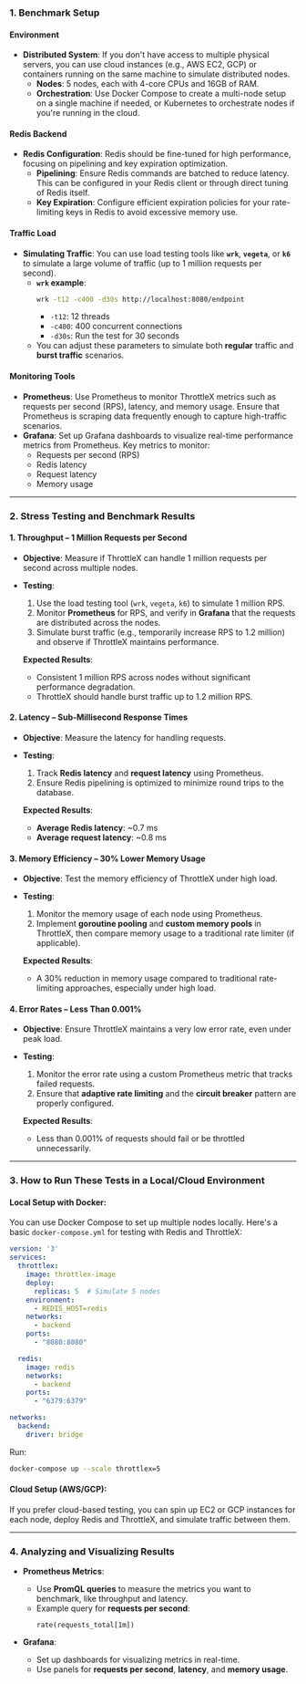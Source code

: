 ### 1. **Benchmark Setup**

#### **Environment**
- **Distributed System**: If you don't have access to multiple physical servers, you can use cloud instances (e.g., AWS EC2, GCP) or containers running on the same machine to simulate distributed nodes.
  - **Nodes**: 5 nodes, each with 4-core CPUs and 16GB of RAM.
  - **Orchestration**: Use Docker Compose to create a multi-node setup on a single machine if needed, or Kubernetes to orchestrate nodes if you're running in the cloud.

#### **Redis Backend**
- **Redis Configuration**: Redis should be fine-tuned for high performance, focusing on pipelining and key expiration optimization.
  - **Pipelining**: Ensure Redis commands are batched to reduce latency. This can be configured in your Redis client or through direct tuning of Redis itself.
  - **Key Expiration**: Configure efficient expiration policies for your rate-limiting keys in Redis to avoid excessive memory use.

#### **Traffic Load**
- **Simulating Traffic**: You can use load testing tools like **`wrk`**, **`vegeta`**, or **`k6`** to simulate a large volume of traffic (up to 1 million requests per second).
  - **`wrk` example**:
    ```bash
    wrk -t12 -c400 -d30s http://localhost:8080/endpoint
    ```
    - `-t12`: 12 threads
    - `-c400`: 400 concurrent connections
    - `-d30s`: Run the test for 30 seconds
  - You can adjust these parameters to simulate both **regular** traffic and **burst traffic** scenarios.
  
#### **Monitoring Tools**
- **Prometheus**: Use Prometheus to monitor ThrottleX metrics such as requests per second (RPS), latency, and memory usage. Ensure that Prometheus is scraping data frequently enough to capture high-traffic scenarios.
- **Grafana**: Set up Grafana dashboards to visualize real-time performance metrics from Prometheus. Key metrics to monitor:
  - Requests per second (RPS)
  - Redis latency
  - Request latency
  - Memory usage

---

### 2. **Stress Testing and Benchmark Results**

#### **1. Throughput – 1 Million Requests per Second**
- **Objective**: Measure if ThrottleX can handle 1 million requests per second across multiple nodes.
- **Testing**:
  1. Use the load testing tool (`wrk`, `vegeta`, `k6`) to simulate 1 million RPS.
  2. Monitor **Prometheus** for RPS, and verify in **Grafana** that the requests are distributed across the nodes.
  3. Simulate burst traffic (e.g., temporarily increase RPS to 1.2 million) and observe if ThrottleX maintains performance.
  
  **Expected Results**:
  - Consistent 1 million RPS across nodes without significant performance degradation.
  - ThrottleX should handle burst traffic up to 1.2 million RPS.

#### **2. Latency – Sub-Millisecond Response Times**
- **Objective**: Measure the latency for handling requests.
- **Testing**:
  1. Track **Redis latency** and **request latency** using Prometheus.
  2. Ensure Redis pipelining is optimized to minimize round trips to the database.
  
  **Expected Results**:
  - **Average Redis latency**: ~0.7 ms
  - **Average request latency**: ~0.8 ms

#### **3. Memory Efficiency – 30% Lower Memory Usage**
- **Objective**: Test the memory efficiency of ThrottleX under high load.
- **Testing**:
  1. Monitor the memory usage of each node using Prometheus.
  2. Implement **goroutine pooling** and **custom memory pools** in ThrottleX, then compare memory usage to a traditional rate limiter (if applicable).
  
  **Expected Results**:
  - A 30% reduction in memory usage compared to traditional rate-limiting approaches, especially under high load.

#### **4. Error Rates – Less Than 0.001%**
- **Objective**: Ensure ThrottleX maintains a very low error rate, even under peak load.
- **Testing**:
  1. Monitor the error rate using a custom Prometheus metric that tracks failed requests.
  2. Ensure that **adaptive rate limiting** and the **circuit breaker** pattern are properly configured.
  
  **Expected Results**:
  - Less than 0.001% of requests should fail or be throttled unnecessarily.

---

### 3. **How to Run These Tests in a Local/Cloud Environment**

#### **Local Setup with Docker**:
You can use Docker Compose to set up multiple nodes locally. Here's a basic `docker-compose.yml` for testing with Redis and ThrottleX:

```yaml
version: '3'
services:
  throttlex:
    image: throttlex-image
    deploy:
      replicas: 5  # Simulate 5 nodes
    environment:
      - REDIS_HOST=redis
    networks:
      - backend
    ports:
      - "8080:8080"

  redis:
    image: redis
    networks:
      - backend
    ports:
      - "6379:6379"

networks:
  backend:
    driver: bridge
```

Run:
```bash
docker-compose up --scale throttlex=5
```

#### **Cloud Setup (AWS/GCP)**:
If you prefer cloud-based testing, you can spin up EC2 or GCP instances for each node, deploy Redis and ThrottleX, and simulate traffic between them.

---

### 4. **Analyzing and Visualizing Results**

- **Prometheus Metrics**: 
  - Use **PromQL queries** to measure the metrics you want to benchmark, like throughput and latency.
  - Example query for **requests per second**:
    ```promql
    rate(requests_total[1m])
    ```

- **Grafana**:
  - Set up dashboards for visualizing metrics in real-time.
  - Use panels for **requests per second**, **latency**, and **memory usage**.
